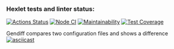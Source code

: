 ### Hexlet tests and linter status:
[![Actions Status](https://github.com/era230/frontend-project-lvl2/workflows/hexlet-check/badge.svg)](https://github.com/era230/frontend-project-lvl2/actions)
[![Node CI](https://github.com/era230/frontend-project-lvl2/actions/workflows/nodejs.yml/badge.svg)](https://github.com/era230/frontend-project-lvl2/actions/workflows/nodejs.yml)
[![Maintainability](https://api.codeclimate.com/v1/badges/bbe44fc35940defdc36d/maintainability)](https://codeclimate.com/github/era230/frontend-project-lvl2/maintainability)
[![Test Coverage](https://api.codeclimate.com/v1/badges/bbe44fc35940defdc36d/test_coverage)](https://codeclimate.com/github/era230/frontend-project-lvl2/test_coverage)

Gendiff compares two configuration files and shows a difference
[![asciicast](https://asciinema.org/a/EbGcE2nOcuu9wZ4Rkh3BnmQE0.svg)](https://asciinema.org/a/EbGcE2nOcuu9wZ4Rkh3BnmQE0)
